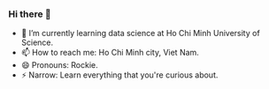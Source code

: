 ### Hi there 👋
- 🌱 I’m currently learning data science at Ho Chi Minh University of Science.
- 📫 How to reach me: Ho Chi Minh city, Viet Nam.
- 😄 Pronouns: Rockie.
- ⚡ Narrow: Learn everything that you're curious about.

